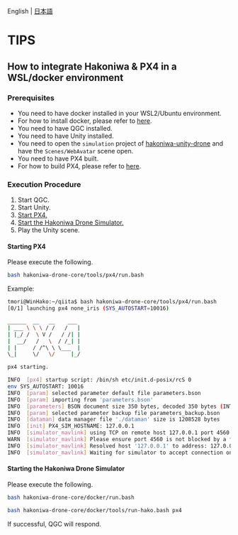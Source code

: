 English | [日本語](docker-px4.md)

# TIPS

## How to integrate Hakoniwa & PX4 in a WSL/docker environment

### Prerequisites

- You need to have docker installed in your WSL2/Ubuntu environment.
- For how to install docker, please refer to [here](docker-setup.md).
- You need to have QGC installed.
- You need to have Unity installed.
- You need to open the `simulation` project of [hakoniwa-unity-drone](https://github.com/hakoniwalab/hakoniwa-unity-drone) and have the `Scenes/WebAvatar` scene open.
- You need to have PX4 built.
- For how to build PX4, please refer to [here](px4-setup.md).


### Execution Procedure

1.  Start QGC.
2.  Start Unity.
3.  [Start PX4.](#starting-px4)
4.  [Start the Hakoniwa Drone Simulator.](#starting-the-hakoniwa-drone-simulator)
5.  Play the Unity scene.

#### Starting PX4

Please execute the following.

```bash
bash hakoniwa-drone-core/tools/px4/run.bash
```

Example:
```bash
tmori@WinHako:~/qiita$ bash hakoniwa-drone-core/tools/px4/run.bash
[0/1] launching px4 none_iris (SYS_AUTOSTART=10016)

______  __   __    ___
| ___ \ \ \ / /   /   |
| |_/ /  \ V /   / /| |
|  __/   /   \  / /_| |
| |     / /^\ \ \___  |
\_|     \/   \/     |_/

px4 starting.

INFO  [px4] startup script: /bin/sh etc/init.d-posix/rcS 0
env SYS_AUTOSTART: 10016
INFO  [param] selected parameter default file parameters.bson
INFO  [param] importing from 'parameters.bson'
INFO  [parameters] BSON document size 350 bytes, decoded 350 bytes (INT32:15, FLOAT:3)
INFO  [param] selected parameter backup file parameters_backup.bson
INFO  [dataman] data manager file './dataman' size is 1208528 bytes
INFO  [init] PX4_SIM_HOSTNAME: 127.0.0.1
INFO  [simulator_mavlink] using TCP on remote host 127.0.0.1 port 4560
WARN  [simulator_mavlink] Please ensure port 4560 is not blocked by a firewall.
INFO  [simulator_mavlink] Resolved host '127.0.0.1' to address: 127.0.0.1
INFO  [simulator_mavlink] Waiting for simulator to accept connection on TCP port 4560
```

#### Starting the Hakoniwa Drone Simulator

Please execute the following.

```bash
bash hakoniwa-drone-core/docker/run.bash
```

```bash
bash hakoniwa-drone-core/docker/tools/run-hako.bash px4
```

If successful, QGC will respond.